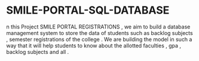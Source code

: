 # SMILE-PORTAL-SQL-DATABASE
n this Project SMILE PORTAL REGISTRATIONS , we aim to build a database management system to store the data of students such as backlog subjects , semester registrations of the college . We are building the model in such a way that it will help students to know about the allotted faculties , gpa , backlog subjects and all .
